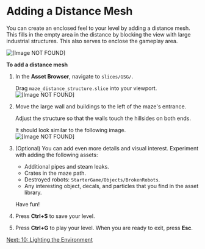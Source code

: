 # Adding a Distance Mesh<a name="enhancing-adding-distance-mesh"></a>

You can create an enclosed feel to your level by adding a distance mesh\. This fills in the empty area in the distance by blocking the view with large industrial structures\. This also serves to enclose the gameplay area\. 

![\[Image NOT FOUND\]](http://docs.aws.amazon.com/lumberyard/latest/gettingstartedguide/images/enhancing-adding-distance-mesh-1.png)

**To add a distance mesh**

1. In the **Asset Browser**, navigate to `slices/GSG/`\.

   Drag `maze_distance_structure.slice` into your viewport\.   
![\[Image NOT FOUND\]](http://docs.aws.amazon.com/lumberyard/latest/gettingstartedguide/images/enhancing-adding-distance-mesh-2.png)

1. Move the large wall and buildings to the left of the maze's entrance\. 

   Adjust the structure so that the walls touch the hillsides on both ends\.

   It should look similar to the following image\.   
![\[Image NOT FOUND\]](http://docs.aws.amazon.com/lumberyard/latest/gettingstartedguide/images/enhancing-adding-distance-mesh-3.jpg)

1. \(Optional\) You can add even more details and visual interest\. Experiment with adding the following assets: 
   + Additional pipes and steam leaks\.
   + Crates in the maze path\. 
   + Destroyed robots: `StarterGame/Objects/BrokenRobots`\.
   + Any interesting object, decals, and particles that you find in the asset library\.

   Have fun\!

1. Press **Ctrl\+S** to save your level\.

1. Press **Ctrl\+G** to play your level\. When you are ready to exit, press **Esc**\.

[Next: 10: Lighting the Environment](lighting.md)